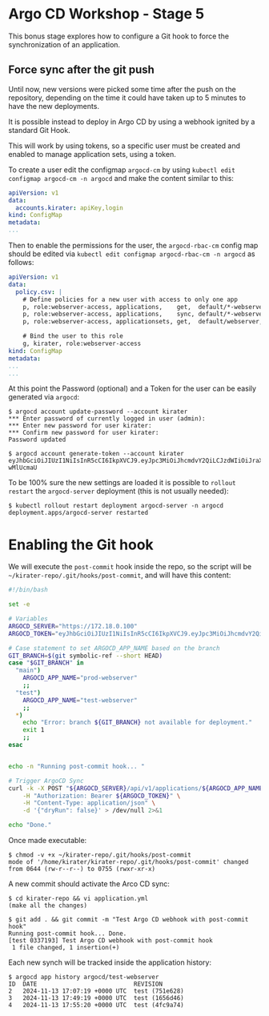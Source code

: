 # Argo CD Workshop - Stage 5

This bonus stage explores how to configure a Git hook to force the
synchronization of an application.

## Force sync after the git push

Until now, new versions were picked some time after the push on the repository,
depending on the time it could have taken up to 5 minutes to have the new
deployments.

It is possible instead to deploy in Argo CD by using a webhook ignited by a
standard Git Hook.

This will work by using tokens, so a specific user must be created and enabled
to manage application sets, using a token.

To create a user edit the configmap `argocd-cm` by using
`kubectl edit configmap argocd-cm -n argocd` and make the content similar to
this:

```yaml
apiVersion: v1
data:
  accounts.kirater: apiKey,login
kind: ConfigMap
metadata:
...
```

Then to enable the permissions for the user, the `argocd-rbac-cm` config map
should be edited via `kubectl edit configmap argocd-rbac-cm -n argocd` as
follows:

```yaml
apiVersion: v1
data:
  policy.csv: |
    # Define policies for a new user with access to only one app
    p, role:webserver-access, applications,    get,  default/*-webserver, allow
    p, role:webserver-access, applications,    sync, default/*-webserver, allow
    p, role:webserver-access, applicationsets, get,  default/webserver,   allow

    # Bind the user to this role
    g, kirater, role:webserver-access
kind: ConfigMap
metadata:
...
...
```

At this point the Password (optional) and a Token for the user can be easily
generated via `argocd`:

```console
$ argocd account update-password --account kirater
*** Enter password of currently logged in user (admin):
*** Enter new password for user kirater:
*** Confirm new password for user kirater:
Password updated

$ argocd account generate-token --account kirater
eyJhbGciOiJIUzI1NiIsInR5cCI6IkpXVCJ9.eyJpc3MiOiJhcmdvY2QiLCJzdWIiOiJraXJhdGVyOmFwaUtleSIsIm5iZiI6MTczMTUxNTY4MSwiaWF0IjoxNzMxNTE1NjgxLCJqdGkiOiIyMjVjODgxMi01MmI4LTQ2OTctOWViZC00YzRiY2ExMGViNzUifQ.EJrO_bvhrPBS9BqEXcCanVQd621cSvh9r7-wMlUcmaU
```

To be 100% sure the new settings are loaded it is possible to `rollout restart`
the `argocd-server` deployment (this is not usually needed):

```console
$ kubectl rollout restart deployment argocd-server -n argocd
deployment.apps/argocd-server restarted
```

# Enabling the Git hook

We will execute the `post-commit` hook inside the repo, so the script will be
`~/kirater-repo/.git/hooks/post-commit`, and will have this content:

```bash
#!/bin/bash

set -e

# Variables
ARGOCD_SERVER="https://172.18.0.100"
ARGOCD_TOKEN="eyJhbGciOiJIUzI1NiIsInR5cCI6IkpXVCJ9.eyJpc3MiOiJhcmdvY2QiLCJzdWIiOiJraXJhdGVyOmFwaUtleSIsIm5iZiI6MTczMTUxODI2NSwiaWF0IjoxNzMxNTE4MjY1LCJqdGkiOiIyY2MwOTNhMC0wNzY4LTRiNDgtYTljYy04YTkzMTE1NWIzMDIifQ.ZTKHbYacGPTg-GPGQ6FxvdCMwcg6Uom-9_qsrVOW-C4"

# Case statement to set ARGOCD_APP_NAME based on the branch
GIT_BRANCH=$(git symbolic-ref --short HEAD)
case "$GIT_BRANCH" in
  "main")
    ARGOCD_APP_NAME="prod-webserver"
    ;;
  "test")
    ARGOCD_APP_NAME="test-webserver"
    ;;
  *)
    echo "Error: branch ${GIT_BRANCH} not available for deployment."
    exit 1
    ;;
esac


echo -n "Running post-commit hook... "

# Trigger ArgoCD Sync
curl -k -X POST "${ARGOCD_SERVER}/api/v1/applications/${ARGOCD_APP_NAME}/sync" \
    -H "Authorization: Bearer ${ARGOCD_TOKEN}" \
    -H "Content-Type: application/json" \
    -d '{"dryRun": false}' > /dev/null 2>&1

echo "Done."
```

Once made executable:

```console
$ chmod -v +x ~/kirater-repo/.git/hooks/post-commit
mode of '/home/kirater/kirater-repo/.git/hooks/post-commit' changed from 0644 (rw-r--r--) to 0755 (rwxr-xr-x)
```

A new commit should activate the Arco CD sync:

```console
$ cd kirater-repo && vi application.yml
(make all the changes)

$ git add . && git commit -m "Test Argo CD webhook with post-commit hook"
Running post-commit hook... Done.
[test 0337193] Test Argo CD webhook with post-commit hook
 1 file changed, 1 insertion(+)
```

Each new synch will be tracked inside the application history:

```console
$ argocd app history argocd/test-webserver 
ID  DATE                           REVISION
2   2024-11-13 17:07:19 +0000 UTC  test (751e628)
3   2024-11-13 17:49:19 +0000 UTC  test (1656d46)
4   2024-11-13 17:55:20 +0000 UTC  test (4fc9a74)
```
